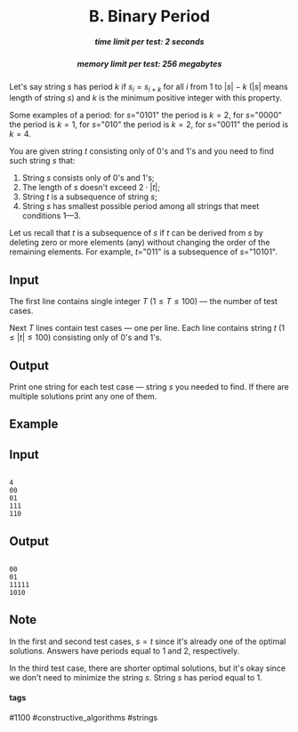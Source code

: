 <h1 style='text-align: center;'> B. Binary Period</h1>

<h5 style='text-align: center;'>time limit per test: 2 seconds</h5>
<h5 style='text-align: center;'>memory limit per test: 256 megabytes</h5>

Let's say string $s$ has period $k$ if $s_i = s_{i + k}$ for all $i$ from $1$ to $|s| - k$ ($|s|$ means length of string $s$) and $k$ is the minimum positive integer with this property.

Some examples of a period: for $s$="0101" the period is $k=2$, for $s$="0000" the period is $k=1$, for $s$="010" the period is $k=2$, for $s$="0011" the period is $k=4$.

You are given string $t$ consisting only of 0's and 1's and you need to find such string $s$ that:

1. String $s$ consists only of 0's and 1's;
2. The length of $s$ doesn't exceed $2 \cdot |t|$;
3. String $t$ is a subsequence of string $s$;
4. String $s$ has smallest possible period among all strings that meet conditions 1—3.

Let us recall that $t$ is a subsequence of $s$ if $t$ can be derived from $s$ by deleting zero or more elements (any) without changing the order of the remaining elements. For example, $t$="011" is a subsequence of $s$="10101".

## Input

The first line contains single integer $T$ ($1 \le T \le 100$) — the number of test cases.

Next $T$ lines contain test cases — one per line. Each line contains string $t$ ($1 \le |t| \le 100$) consisting only of 0's and 1's.

## Output

Print one string for each test case — string $s$ you needed to find. If there are multiple solutions print any one of them.

## Example

## Input


```

4
00
01
111
110

```
## Output


```

00
01
11111
1010
```
## Note

In the first and second test cases, $s = t$ since it's already one of the optimal solutions. Answers have periods equal to $1$ and $2$, respectively.

In the third test case, there are shorter optimal solutions, but it's okay since we don't need to minimize the string $s$. String $s$ has period equal to $1$.



#### tags 

#1100 #constructive_algorithms #strings 